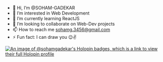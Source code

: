 - 👋 Hi, I’m @SOHAM-GADEKAR
- 👀 I’m interested in Web Development
- 🌱 I’m currently learning ReactJS
- 💞️ I’m looking to collaborate on Web-Dev projects
- 📫 How to reach me sohamg.3456@gmail.com
- ⚡ Fun fact: I can draw you 😉✌️

[![An image of @sohamgadekar's Holopin badges, which is a link to view their full Holopin profile](https://holopin.me/sohamgadekar)](https://holopin.io/@sohamgadekar)

<!---
SOHAM-GADEKAR/SOHAM-GADEKAR is a ✨ special ✨ repository because its `README.md` (this file) appears on your GitHub profile.
You can click the Preview link to take a look at your changes.
--->
